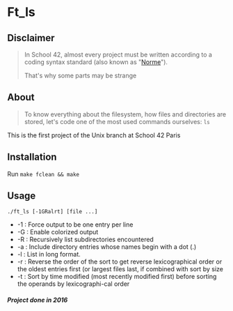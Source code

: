 # Ft_ls

Disclaimer
----------
> In School 42, almost every project must be written according to a coding syntax standard (also known as "[Norme](./docs/norme.fr.pdf)").
>
> That's why some parts may be strange

About
-----
>To know everything about the filesystem, how files and directories are stored, let's code one of the most used commands ourselves: `ls`

This is the first project of the Unix branch at School 42 Paris

Installation
------------
Run `make fclean && make`

Usage
-----
`./ft_ls [-1GRalrt] [file ...]`
* -1 : Force output to be one entry per line
* -G : Enable colorized output
* -R : Recursively list subdirectories encountered
* -a : Include directory entries whose names begin with a dot (.)
* -l : List in long format.
* -r : Reverse the order of the sort to get reverse lexicographical order or the oldest entries first (or largest files last, if combined with sort by size
* -t : Sort by time modified (most recently modified first) before sorting the operands by lexicographi-cal order

##### Project done in 2016
